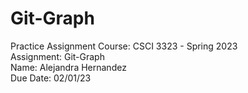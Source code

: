 # Git-Graph

Practice Assignment
Course: CSCI 3323 - Spring 2023<br>
Assignment: Git-Graph<br>
Name: Alejandra Hernandez<br>
Due Date: 02/01/23<br>
